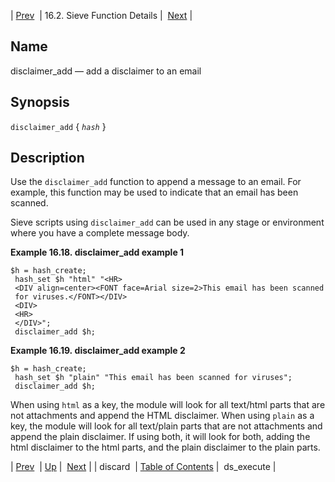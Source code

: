 | [Prev](sieve.ref.discard)  | 16.2. Sieve Function Details |  [Next](sieve.ref.ds_execute) |

<a name="sieve.ref.disclaimer_add"></a>
## Name

disclaimer_add — add a disclaimer to an email

## Synopsis

`disclaimer_add` { *`hash`* }

<a name="idp28976448"></a>
## Description

Use the `disclaimer_add` function to append a message to an email. For example, this function may be used to indicate that an email has been scanned.

Sieve scripts using `disclaimer_add` can be used in any stage or environment where you have a complete message body.

<a name="example.disclaimer_add"></a>

**Example 16.18. disclaimer_add example 1**

```
$h = hash_create;
 hash_set $h "html" "<HR>
 <DIV align=center><FONT face=Arial size=2>This email has been scanned
 for viruses.</FONT></DIV>
 <DIV>
 <HR>
 </DIV>";
 disclaimer_add $h;
```

<a name="example.disclaimer_add.second"></a>

**Example 16.19. disclaimer_add example 2**

```
$h = hash_create;
 hash_set $h "plain" "This email has been scanned for viruses";
 disclaimer_add $h;
```

When using `html` as a key, the module will look for all text/html parts that are not attachments and append the HTML disclaimer. When using `plain` as a key, the module will look for all text/plain parts that are not attachments and append the plain disclaimer. If using both, it will look for both, adding the html disclaimer to the html parts, and the plain disclaimer to the plain parts.

| [Prev](sieve.ref.discard)  | [Up](sieve.ref.files) |  [Next](sieve.ref.ds_execute) |
| discard  | [Table of Contents](index) |  ds_execute |
